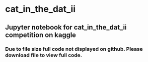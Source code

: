 # cat_in_the_dat_ii
## Jupyter notebook for cat_in_the_dat_ii competition on kaggle 
### Due to file size full code not displayed on github. Please download file to view full code.

